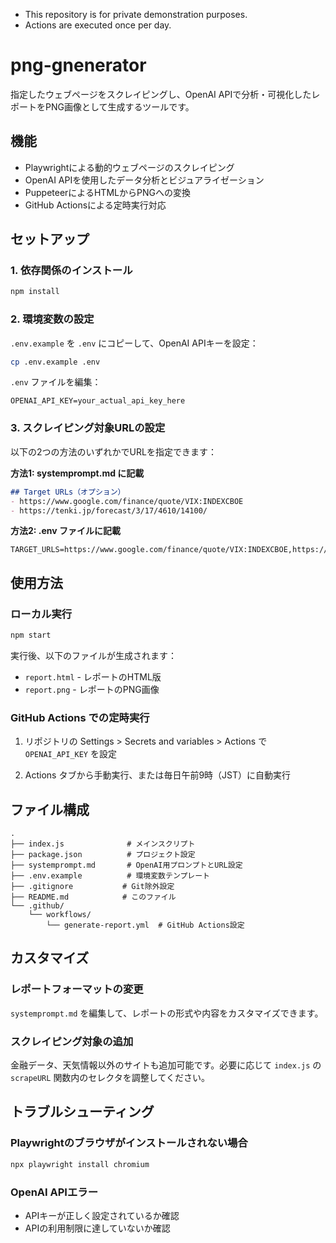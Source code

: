 * This repository is for private demonstration purposes.
* Actions are executed once per day.

# png-gnenerator

指定したウェブページをスクレイピングし、OpenAI APIで分析・可視化したレポートをPNG画像として生成するツールです。

## 機能

- Playwrightによる動的ウェブページのスクレイピング
- OpenAI APIを使用したデータ分析とビジュアライゼーション
- PuppeteerによるHTMLからPNGへの変換
- GitHub Actionsによる定時実行対応

## セットアップ

### 1. 依存関係のインストール

```bash
npm install
```

### 2. 環境変数の設定

`.env.example` を `.env` にコピーして、OpenAI APIキーを設定：

```bash
cp .env.example .env
```

`.env` ファイルを編集：
```
OPENAI_API_KEY=your_actual_api_key_here
```

### 3. スクレイピング対象URLの設定

以下の2つの方法のいずれかでURLを指定できます：

**方法1: systemprompt.md に記載**
```markdown
## Target URLs（オプション）
- https://www.google.com/finance/quote/VIX:INDEXCBOE
- https://tenki.jp/forecast/3/17/4610/14100/
```

**方法2: .env ファイルに記載**
```
TARGET_URLS=https://www.google.com/finance/quote/VIX:INDEXCBOE,https://tenki.jp/forecast/3/17/4610/14100/
```

## 使用方法

### ローカル実行

```bash
npm start
```

実行後、以下のファイルが生成されます：
- `report.html` - レポートのHTML版
- `report.png` - レポートのPNG画像

### GitHub Actions での定時実行

1. リポジトリの Settings > Secrets and variables > Actions で `OPENAI_API_KEY` を設定

2. Actions タブから手動実行、または毎日午前9時（JST）に自動実行

## ファイル構成

```
.
├── index.js              # メインスクリプト
├── package.json          # プロジェクト設定
├── systemprompt.md       # OpenAI用プロンプトとURL設定
├── .env.example          # 環境変数テンプレート
├── .gitignore           # Git除外設定
├── README.md            # このファイル
└── .github/
    └── workflows/
        └── generate-report.yml  # GitHub Actions設定
```

## カスタマイズ

### レポートフォーマットの変更

`systemprompt.md` を編集して、レポートの形式や内容をカスタマイズできます。

### スクレイピング対象の追加

金融データ、天気情報以外のサイトも追加可能です。必要に応じて `index.js` の `scrapeURL` 関数内のセレクタを調整してください。

## トラブルシューティング

### Playwrightのブラウザがインストールされない場合

```bash
npx playwright install chromium
```

### OpenAI APIエラー

- APIキーが正しく設定されているか確認
- APIの利用制限に達していないか確認
